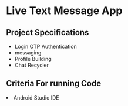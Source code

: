  # Live Text Message App
<!DOCTYPE html>
<html>
<head>
   
</head>
<body>
   <h2>Project Specifications</h2>
 <ul>
  <li>Login OTP Authentication</li>
  <li>messaging</li>
  <li>Profile Building</li>
  <li>Chat Recycler</li>
 </ul>
 <h2>Criteria For running Code</h2>
 <li>Android Studio IDE</li>
</body>
</html>

